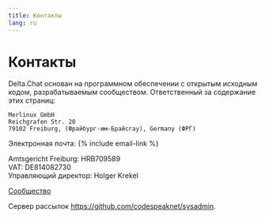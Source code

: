 ```yaml
---
title: Контакты
lang: ru
---
```


# Контакты

Delta.Chat основан на программном обеспечении с открытым исходным кодом, разрабатываемым сообществом. Ответственный за содержание этих страниц: 

    Merlinux GmbH
    Reichgrafen Str. 20
    79102 Freiburg, (Фрайбург-им-Брайсгау), Germany (ФРГ)

Электронная почта: {% include email-link %}

Amtsgericht Freiburg: HRB709589  
VAT: DE814082730  
Управляющий директор: Holger Krekel

[Сообщество](contribute)

Сервер рассылок <https://github.com/codespeaknet/sysadmin>.
